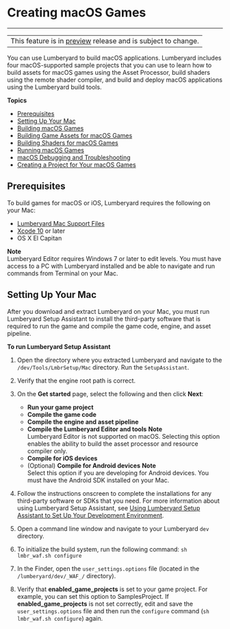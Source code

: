 # Creating macOS Games<a name="osx-intro"></a>


****  

|  | 
| --- |
| This feature is in [preview](https://docs.aws.amazon.com/lumberyard/latest/userguide/ly-glos-chap.html#preview) release and is subject to change\.  | 

You can use Lumberyard to build macOS applications\. Lumberyard includes four macOS\-supported sample projects that you can use to learn how to build assets for macOS games using the Asset Processor, build shaders using the remote shader compiler, and build and deploy macOS applications using the Lumberyard build tools\.

**Topics**
+ [Prerequisites](#osx-prerequisites)
+ [Setting Up Your Mac](#osx-setting-up)
+ [Building macOS Games](osx-game-building.md)
+ [Building Game Assets for macOS Games](osx-assets-building.md)
+ [Building Shaders for macOS Games](osx-shaders-building.md)
+ [Running macOS Games](osx-game-deploying.md)
+ [macOS Debugging and Troubleshooting](osx-debugging-troubleshooting.md)
+ [Creating a Project for Your macOS Games](osx-game-creating.md)

## Prerequisites<a name="osx-prerequisites"></a>

To build games for macOS or iOS, Lumberyard requires the following on your Mac: 
+ [Lumberyard Mac Support Files](https://aws.amazon.com/lumberyard/downloads/)
+ [Xcode 10](https://developer.apple.com/xcode/download/) or later
+ OS X El Capitan

**Note**  
Lumberyard Editor requires Windows 7 or later to edit levels\. You must have access to a PC with Lumberyard installed and be able to navigate and run commands from Terminal on your Mac\.

## Setting Up Your Mac<a name="osx-setting-up"></a>

After you download and extract Lumberyard on your Mac, you must run Lumberyard Setup Assistant to install the third\-party software that is required to run the game and compile the game code, engine, and asset pipeline\.

**To run Lumberyard Setup Assistant**

1. Open the directory where you extracted Lumberyard and navigate to the `/dev/Tools/LmbrSetup/Mac` directory\. Run the `SetupAssistant`\.

1. Verify that the engine root path is correct\.

1. On the **Get started** page, select the following and then click **Next**: 
   + **Run your game project**
   + **Compile the game code**
   + **Compile the engine and asset pipeline**
   + **Compile the Lumberyard Editor and tools**
**Note**  
Lumberyard Editor is not supported on macOS\. Selecting this option enables the ability to build the asset processor and resource compiler only\.
   + **Compile for iOS devices**
   + \(Optional\) **Compile for Android devices**
**Note**  
Select this option if you are developing for Android devices\. You must have the Android SDK installed on your Mac\.

1. Follow the instructions onscreen to complete the installations for any third\-party software or SDKs that you need\. For more information about using Lumberyard Setup Assistant, see [Using Lumberyard Setup Assistant to Set Up Your Development Environment](lumberyard-launcher-intro.md)\.

1. Open a command line window and navigate to your Lumberyard `dev` directory\.

1. To initialize the build system, run the following command: `sh lmbr_waf.sh configure`

1. In the Finder, open the `user_settings.options` file \(located in the `/lumberyard/dev/_WAF_/` directory\)\.

1. Verify that **enabled\_game\_projects** is set to your game project\. For example, you can set this option to SamplesProject\. If **enabled\_game\_projects** is not set correctly, edit and save the `user_settings.options` file and then run the `configure` command \(`sh lmbr_waf.sh configure`\) again\.
